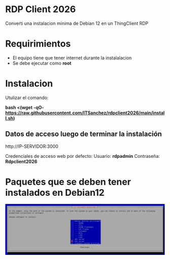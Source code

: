 # RDP Client 2026
Converti una instalacion minima de Debian 12 en un ThingClient RDP 

# Requirimientos 
* El equipo tiene que tener internet durante la instalalacion
* Se debe ejecutar como **root**

# Instalacion  

Utulizar el comando: 

**bash <(wget -qO- https://raw.githubusercontent.com/ITSanchez/rdpclient2026/main/install.sh)**

## Datos de acceso luego de terminar la instalación 
http://IP-SERVIDOR:3000

Credenciales de acceso web por defecto:
Usuario:    **rdpadmin**
Contraseña: **Rdpclient2026**

# Paquetes que se deben tener instalados en Debian12

![Debian 12 Mínimo](https://raw.githubusercontent.com/ITSanchez/rdpclient2026/main/Debian12-Minimo.jpeg)
